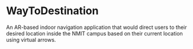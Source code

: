 # WayToDestination
An AR-based indoor navigation application that would direct users to their desired location inside the NMIT campus based on their current location using virtual arrows.
